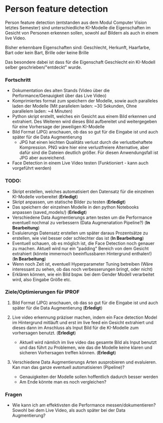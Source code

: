# Person feature detection
Person feature detection (entstanden aus dem Modul Computer Vision letztes Semester) sind unterschiedliche KI-Modelle die Eigenschaften im Gesicht von Personen erkennen sollen, sowohl auf Bildern als auch in einem live Video.

Bisher erkennbare Eigenschaften sind: Geschlecht, Herkunft, Haarfarbe, Bart oder kein Bart, Brille oder keine Brille

Das besondere dabei ist dass für die Eigenschaft Geschlecht ein KI-Modell selber geschrieben/"entdeckt" wurde.

### Fortschritt
- Dokumentation des alten Stands (Video über die Performance/Genauigkeit über das Live Video)
- Komprimiertes format zum speichern der Modelle, sowie auch paralleles laden der Modelle (Mit parallelem laden: ~30 Sekunden, Ohne parallelem laden: ~4 Minuten)
- Python skript erstellt, welches ein Gesicht aus einem Bild erkennen und extrahiert. Des Weiteren wird dieses Bild aufbereitet und weitergegeben für eine Vorhersage der jeweiligen KI-Modelle
- Bild Format (JPG) anschauen, ob das so gut für die Eingabe ist und auch später für die Data Augmentierung
    - JPG hat einen leichten Qualitäts verlust durch die verlustbehaftete Kompression. PNG wäre hier eine verlustfreiere Alternative, aber dafür sind die Dateien deutlich größer. Für diesen Anwendungsfall ist JPG aber ausreichend.
- Face Detection in einem Live Video testen (Funktioniert - kann auch vorgeführt werden)

### TODO:
- Skript erstellen, welches automatisiert den Datensatz für die einzelnen KI-Modelle vorbereitet (**Erledigt**)
- Skript anpassen, um statische Bilder zu testen (**Erledigt**)
- Das speichern der einzelnen Modelle in den python Notebooks anpassen (saved_models/) (**Erledigt**)
- Verschiedene Data Augmentierungs arten testen um die Performance eventuell nochmal zu verbessern (Data Augmenatation Pipeline?) (**In Bearbeitung**)
- Evaluierungs Datensatz erstellen um später daraus Prozentsätze zu erstellen, wie viel besser oder schlechter das ist (**In Bearbeitung**)
- Eventuell schauen, ob es möglich ist, die Face Detection noch genauer zu machen. Aktuell wird nur ein "padding" Bereich von dem Gesicht extrahiert (könnte immernoch beeinflussbaren Hintergrund enthalen!) (**In Bearbeitung**)
- Wenn noch Zeit ist, eventuell Hyperparameter Tuning betreiben (Wäre interessant zu sehen, ob das noch verbesserungen bringt, oder nicht)
- ⁠Erklären können, wie ein Bild bspw. bei dem Gender Modell verarbeitet wird, also Eingabe Größe etc.


### Ziele/Optimierungen für IPROF
1. Bild Format (JPG) anschauen, ob das so gut für die Eingabe ist und auch später für die Data Augmentierung (**Erledigt**)

2. Live video erkennung präziser machen, indem ein Face detection Model im Hintergrund mitläuft und erst im live feed ein Gesicht extrahiert und dieses dann im Anschluss als Input Bild für die KI-Modelle zum vorhersagen benutzt. (**Erledigt**)
    - Aktuell wird nämlich im live video das gesamte Bild als Input benutzt und das führt zu Problemen, wie das die Modelle keine klaren und sicheren Vorhersagen treffen können. (**Erledigt**)

3. Verschiedene Data Augmentierungs Arten ausprobieren und evaluieren. Kan man das ganze eventuell automatisieren (Pipeline)?
    - Genauigkeiten der Modelle sollen hoffentlich dadurch besser werden
    - Am Ende könnte man es noch vergleichen?


### Fragen
- Wie kann ich am effektivsten die Performance messen/dokumentieren? Sowohl bei dem Live Video, als auch später bei der Data Augmentierung?